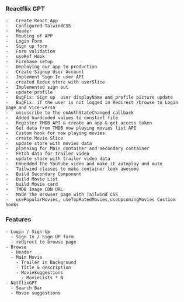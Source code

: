 ### Reactflix GPT
    -   Create React App
    -   Configured TalwindCSS
    -   Header
    -   Routing of APP
    -   Login Form
    -   Sign up form
    -   Form validation
    -   useRef Hook
    -   Firebase setup
    -   Deploying our app to production
    -   Create Signup User Account
    -   Implement Sign In user API
    -   created Redux store with userSlice
    -   Implemented sign out
    -   update profile
    -   BugFix: Sign up  user displayName and profile picture update
    -   BugFix: if the user is not logged in Redirect /browse to Login page and vice-versa
    -   unsuscribe to the onAuthStateChanged callback
    -   Added hardcoded values to constant file
    -   Register TMDB API & create an app & get access token
    -   Get data from TMDB now playing movies list API
    -   Custom hook for now playing movies
    -   create Movie Slice
    -   update store with movies data
    -   planning for Main container and secondary container
    -   Fetch data for trailer video
    -   update store with trailer video data
    -   Embedded the Youtube video and make it autoplay and mute
    -   Tailwind classes to make container look awesome
    -   Build Secondary Component
    -   Build Movie List
    -   build Movie card
    -   TMDB Image CDN URL
    -   Made the Browser page with Tailwind CSS
    -   usePopularMovies, useTopRatedMovies,useUpcomingMovies Custiom hooks

### Features
    - Login / Sign Up
      - Sign In / Sign UP form
      - redirect to browse page
    - Browse
      - Header
      - Main Movie
        - Trailer in Background
        - Title & description
        - MovieSuggestions
          - MovieLists * N
    - NetflixGPT
      - Search Bar
      - Movie suggestions